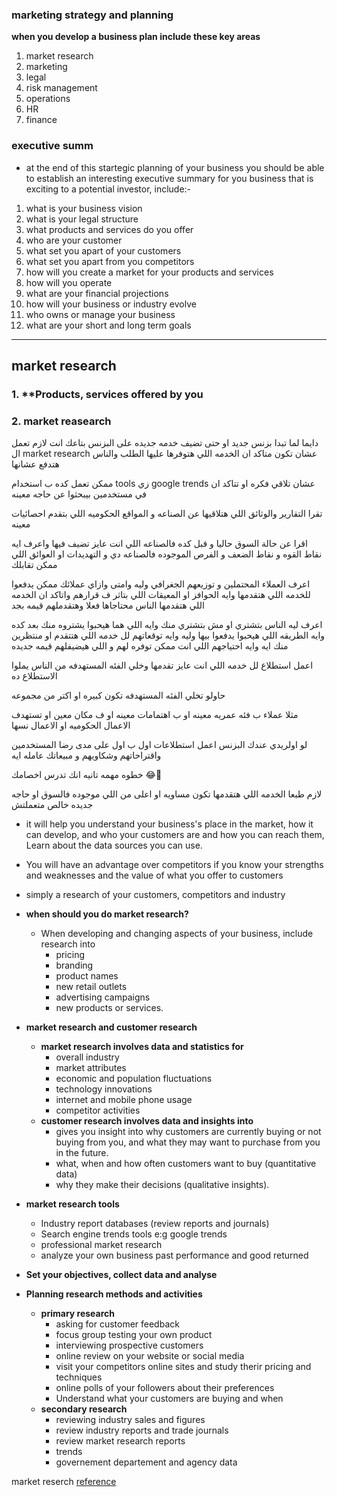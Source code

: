 ### marketing strategy and planning

**when you develop a business plan include these key areas**

1. market research
2. marketing
3. legal
4. risk management
5. operations
6. HR
7. finance

### executive summ
- at the end of this startegic planning of your business you should be able to establish an interesting executive summary for you business that is exciting to a potential investor, include:-

1. what is your business vision
2. what is your legal structure
3. what products and services do you offer
4. who are your customer
5. what set you apart of your customers
6. what set you apart from you competitors
7. how will you create a market for your products and services
8. how will you operate
9. what are your financial projections
10. how will your business or industry evolve
11. who owns or manage your business
12. what are your short and long term goals

-----
## market research

### 1. **Products, services offered by you


### 2. market reasearch

دايما لما تبدا بزنس جديد او حتى تضيف خدمه جديده على البزنس بتاعك انت لازم تعمل ال market research عشان تكون متاكد ان الخدمه اللي هتوفرها عليها الطلب والناس هتدفع عشانها 

ممكن تعمل كده ب استخدام tools زي google trends عشان تلاقي فكره او تتاكد ان في مستخدمين بيبحثوا عن حاجه معينه 

تقرا التقارير والوثائق اللي هتلاقيها عن الصناعه و المواقع الحكوميه اللي بتقدم احصائيات معينه

اقرا عن حالة السوق حاليا و قبل كده فالصناعه اللي انت عايز تضيف فيها واعرف ايه نقاط القوه و نقاط الضعف و الفرص الموجوده فالصناعه دي و التهديدات او العوائق اللي ممكن تقابلك

اعرف العملاء المحتملين و توزيعهم الجغرافي وليه وامتى وازاي عملائك ممكن يدفعوا للخدمه اللي هتقدمها وايه الحوافز او المعيقات اللي بتاثر ف قرارهم واتاكد ان الخدمه اللي هتقدمها الناس محتاجاها فعلا وهتقدملهم قيمه بجد 

اعرف ليه الناس بتشتري او مش بتشتري منك وايه اللي هما هيحبوا يشتروه منك بعد كده وايه الطريقه اللي هيحبوا يدفعوا بيها وليه وايه توقعاتهم لل خدمه اللي هتتقدم او منتظرين منك ايه وايه احتياجهم اللي انت ممكن توفره لهم و اللي هيضيفلهم قيمه جديده 

اعمل استطلاع لل خدمه اللي انت عايز تقدمها وخلي الفئه المستهدفه من الناس يملوا الاستطلاع ده 

حاولو تخلي الفئه المستهدفه تكون كبيره او اكتر من مجموعه

مثلا عملاء ب فئه عمريه معينه او ب اهتمامات معينه او ف مكان معين او تستهدف الاعمال الحكوميه او الاعمال نسها

لو اولريدي عندك البزنس اعمل استطلاعات اول ب اول على مدى رضا المستخدمين واقتراحاتهم وشكاويهم و مبيعاتك عامله ايه 

خطوه مهمه تانيه انك تدرس اخصامك 😂💚

لازم طبعا الخدمه اللي هتقدمها تكون مساويه او اعلى من اللي موجوده فالسوق او حاجه جديده خالص متعملتش



- it will help you understand your business's place in the market, how it can develop, and who your customers are and how you can reach them, Learn about the data sources you can use.
- You will have an advantage over competitors if you know your strengths and weaknesses and the value of what you offer to customers
- simply a research of your customers, competitors and industry

- **when should you do market research?**
    - When developing and changing aspects of your business, include research into
        - pricing
        - branding
        - product names
        - new retail outlets
        - advertising campaigns
        - new products or services.
- **market research and customer research** 
    - **market research involves data and statistics for**
        - overall industry
        - market attributes
        - economic and population fluctuations
        - technology innovations
        - internet and mobile phone usage
        - competitor activities
    - **customer research involves data and insights into**
        - gives you insight into why customers are currently buying or not buying from you, and what they may want to purchase from you in the future.
        - what, when and how often customers want to buy (quantitative data)
        - why they make their decisions (qualitative insights).
- **market research tools**
    - Industry report databases (review reports and journals)
    - Search engine trends tools e:g google trends
    - professional market research 
    - analyze your own business past performance and good returned
- **Set your objectives, collect data and analyse**
- **Planning research methods and activities**
    - **primary research**
        - asking for customer feedback
        - focus group testing your own product
        - interviewing prospective customers
        - online review on your website or social media
        - visit your competitors online sites and study therir pricing and techniques
        - online polls of your followers about their preferences
        - Understand what your customers are buying and when
    - **secondary research**
        - reviewing industry sales and figures
        - review industry reports and trade journals
        - review market research reports
        - trends
        - governement departement and agency data

market reserch [reference](https://www.business.qld.gov.au/running-business/marketing-sales/market-customer-research/plan-conduct)
